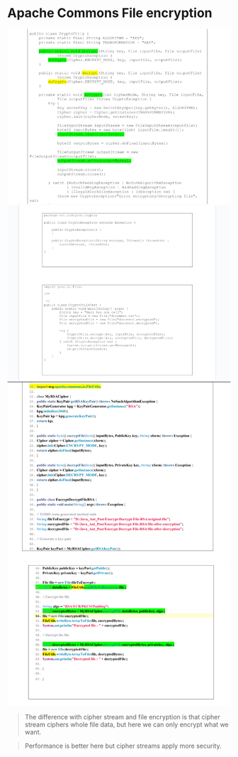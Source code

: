 # Apache Commons File encryption

![](../../../../pics/sematec-encfile1.png)
![](../../../../pics/sematec-encfile2.png)
![](../../../../pics/sematec-encfile3.png)
![](../../../../pics/sematec-encfile4.png)

> The difference with cipher stream and file encryption is that cipher stream ciphers whole file data, but here we can
> only encrypt what we want.

> Performance is better here but cipher streams apply more security.
